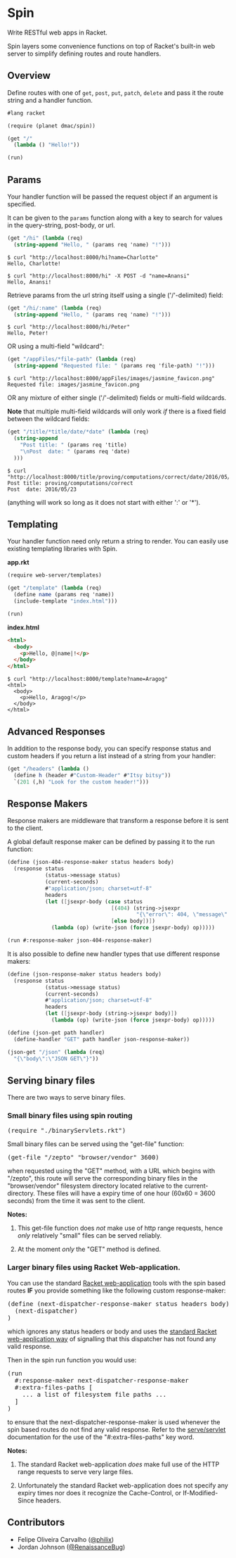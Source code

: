 # Spin

Write RESTful web apps in Racket.

Spin layers some convenience functions on top of Racket's built-in web server to simplify defining routes and route handlers.

## Overview

Define routes with one of `get`, `post`, `put`, `patch`, `delete` and pass it the route string and a handler function.

```scheme
#lang racket

(require (planet dmac/spin))

(get "/"
  (lambda () "Hello!"))

(run)
```

## Params

Your handler function will be passed the request object if an argument is specified.

It can be given to the `params` function along with a key to search for values in the query-string, post-body, or url.

```scheme
(get "/hi" (lambda (req)
  (string-append "Hello, " (params req 'name) "!")))
```

```
$ curl "http://localhost:8000/hi?name=Charlotte"
Hello, Charlotte!
```

```
$ curl "http://localhost:8000/hi" -X POST -d "name=Anansi"
Hello, Anansi!
```

Retrieve params from the url string itself using a single ('/'-delimited)
field:

```scheme
(get "/hi/:name" (lambda (req)
  (string-append "Hello, " (params req 'name) "!")))
```

```
$ curl "http://localhost:8000/hi/Peter"
Hello, Peter!
```

OR using a multi-field "wildcard":


```scheme
(get "/appFiles/*file-path" (lambda (req)
  (string-append "Requested file: " (params req 'file-path) "!")))
```

```
$ curl "http://localhost:8000/appFiles/images/jasmine_favicon.png"
Requested file: images/jasmine_favicon.png
```

OR any mixture of either single ('/'-delimited) fields or multi-field
wildcards.

**Note** that multiple multi-field wildcards will only work *if* there is
a fixed field between the wildcard fields:

```scheme
(get "/title/*title/date/*date" (lambda (req)
  (string-append
    "Post title: " (params req 'title)
    "\nPost  date: " (params req 'date)
  )))
```

```
$ curl "http://localhost:8000/title/proving/computations/correct/date/2016/05/23/"
Post title: proving/computations/correct
Post  date: 2016/05/23
```

(anything will work so long as it does not start with either ':' or '*').

## Templating

Your handler function need only return a string to render. You can easily use existing templating libraries with Spin.

**app.rkt**

```scheme
(require web-server/templates)

(get "/template" (lambda (req)
  (define name (params req 'name))
  (include-template "index.html")))

(run)
```

**index.html**

```html
<html>
  <body>
    <p>Hello, @|name|!</p>
  </body>
</html>
```

```
$ curl "http://localhost:8000/template?name=Aragog"
<html>
  <body>
    <p>Hello, Aragog!</p>
  </body>
</html>
```

## Advanced Responses

In addition to the response body, you can specify response status and custom headers if you return a list instead of a string from your handler:

```scheme
(get "/headers" (lambda ()
  (define h (header #"Custom-Header" #"Itsy bitsy"))
  `(201 (,h) "Look for the custom header!")))
```

## Response Makers

Response makers are middleware that transform a response before it is sent to the client.

A global default response maker can be defined by passing it to the run function:

```scheme
(define (json-404-response-maker status headers body)
  (response status
            (status->message status)
            (current-seconds)
            #"application/json; charset=utf-8"
            headers
            (let ([jsexpr-body (case status
                                 [(404) (string->jsexpr
                                         "{\"error\": 404, \"message\": \"Not Found\"}")]
                                 [else body])])
              (lambda (op) (write-json (force jsexpr-body) op)))))

(run #:response-maker json-404-response-maker)
```

It is also possible to define new handler types that use different response makers:

```scheme
(define (json-response-maker status headers body)
  (response status
            (status->message status)
            (current-seconds)
            #"application/json; charset=utf-8"
            headers
            (let ([jsexpr-body (string->jsexpr body)])
              (lambda (op) (write-json (force jsexpr-body) op)))))

(define (json-get path handler)
  (define-handler "GET" path handler json-response-maker))

(json-get "/json" (lambda (req)
  "{\"body\":\"JSON GET\"}"))
```

## Serving binary files

There are two ways to serve binary files.

### Small binary files using spin routing

<pre>
(require "./binaryServlets.rkt")
</pre>

Small binary files can be served using the "get-file" function:

<pre>
(get-file "/zepto" "browser/vendor" 3600)
</pre>

when requested using the "GET" method, with a URL which begins with 
"/zepto", this route will serve the corresponding binary files in the 
"browser/vendor" filesystem directory located relative to the 
current-directory. These files will have a expiry time of one hour (60x60 
= 3600 seconds) from the time it was sent to the client.

**Notes:**

1. This get-file function does *not* make use of http range requests, 
hence *only* relatively "small" files can be served reliably.

2. At the moment *only* the "GET" method is defined.

### Larger binary files using Racket Web-application.

You can use the standard [Racket 
web-application](https://docs.racket-lang.org/web-server/) tools with the 
spin based routes **IF** you provide something like the following custom 
response-maker:

<pre>
(define (next-dispatcher-response-maker status headers body)
  (next-dispatcher)
)
</pre>

which ignores any status headers or body and uses the [standard Racket 
web-application 
way](https://docs.racket-lang.org/web-server-internal/dispatch.html?q=next-#%28def._%28%28lib._web-server%2Fdispatchers%2Fdispatch..rkt%29._next-dispatcher%29%29) 
of signalling that this dispatcher has not found any valid response.

Then in the spin run function you would use:

<pre>
(run 
  #:response-maker next-dispatcher-response-maker
  #:extra-files-paths [
    ... a list of filesystem file paths ...
  ]
)
</pre>

to ensure that the next-dispatcher-response-maker is used whenever the 
spin based routes do not find any valid response. Refer to the 
[serve/servlet](https://docs.racket-lang.org/web-server/run.html#%28def._%28%28lib._web-server%2Fservlet-env..rkt%29._serve%2Fservlet%29%29) 
documentation for the use of the "#:extra-files-paths" key word.

**Notes:**

1. The standard Racket web-application *does* make full use of the HTTP 
range requests to serve very large files. 

2. Unfortunately the standard Racket web-application does not specify any 
expiry times nor does it recognize the Cache-Control, or 
If-Modified-Since headers.

## Contributors

- Felipe Oliveira Carvalho ([@philix](https://github.com/philix))
- Jordan Johnson ([@RenaissanceBug](https://github.com/RenaissanceBug))
